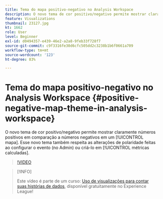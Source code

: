 ```yaml
---
title: Tema do mapa positivo-negativo no Analysis Workspace
description: O novo tema de cor positivo/negativo permite mostrar claramente números positivos em comparação a números negativos em um mapa. Esse novo tema também respeita as alterações de polaridade feitas ao configurar o evento (no Admin) ou criá-lo em métricas calculadas.
feature: Visualizations
thumbnail: 23127.jpg
kt: 1662
role: User
level: Beginner
exl-id: d0494357-e439-46e2-a2a8-9feb33f728f7
source-git-commit: c9f3316fe30d6cfc505dd2c3238b1b6f0661a709
workflow-type: tm+mt
source-wordcount: '123'
ht-degree: 83%

---
```


# Tema do mapa positivo-negativo no Analysis Workspace {#positive-negative-map-theme-in-analysis-workspace}

O novo tema de cor positivo/negativo permite mostrar claramente números positivos em comparação a números negativos em um [!UICONTROL mapa]. Esse novo tema também respeita as alterações de polaridade feitas ao configurar o evento (no Admin) ou criá-lo em [!UICONTROL métricas calculadas].

>[!VIDEO](https://video.tv.adobe.com/v/23127/?quality=12)

>[!INFO]
>
> Este vídeo é parte de um curso: [Uso de visualizações para contar suas histórias de dados](https://experienceleague.adobe.com/?recommended=Analytics-U-1-2021.1.visualizations&amp;lang=pt-BR), disponível gratuitamente no Experience League!
